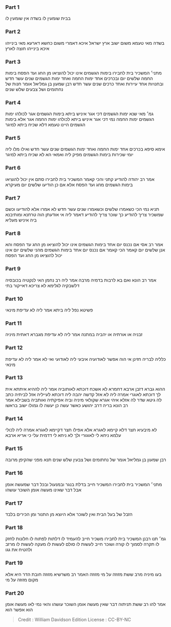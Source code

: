 
### Part 1
בבית שומעין לו בשדה אין שומעין לו

### Part 2
בשדה מאי טעמא משום ישוב ארץ ישראל איכא דאמרי משום כחשא דארעא מאי בינייהו איכא בינייהו חוצה לארץ

### Part 3
מתני׳ המשכיר בית לחבירו בימות הגשמים אינו יכול להוציאו מן החג ועד הפסח בימות החמה שלשים יום ובכרכים אחד ימות החמה ואחד ימות הגשמים שנים עשר חדש ובחנויות אחד עיירות ואחד כרכים שנים עשר חדש רבן שמעון בן גמליאל אומר חנות של נחתומים ושל צבעים שלש שנים

### Part 4
גמ׳ מאי שנא ימות הגשמים דכי אגר איניש ביתא בימות הגשמים אגר לכולהו ימות הגשמים ימות החמה נמי דכי אגר איניש ביתא לכולהו ימות החמה אגר אלא בימות הגשמים היינו טעמא דלא שכיח ביתא למיגר

### Part 5
אימא סיפא בכרכים אחד ימות החמה ואחד ימות הגשמים שנים עשר חדש ואילו מלו ליה יומי שכירות בימות הגשמים מפיק ליה ואמאי הא לא שכיח ביתא למיגר

### Part 6
אמר רב יהודה להודיע קתני והכי קאמר המשכיר בית לחבירו סתם אין יכול להוציאו בימות הגשמים מחג ועד הפסח אלא אם כן הודיעו שלשים יום מעיקרא

### Part 7
תניא נמי הכי כשאמרו שלשים וכשאמרו שנים עשר חדש לא אמרו אלא להודיעו וכשם שמשכיר צריך להודיע כך שוכר צריך להודיע דאמר ליה אי אודעתן הוה טרחנא ומותיבנא ביה איניש מעליא

### Part 8
אמר רב אסי אם נכנס יום אחד בימות הגשמים אינו יכול להוציאו מן החג עד הפסח והא אנן שלשים יום קאמר הכי קאמר אם נכנס יום אחד בימות הגשמים מהני שלשים יום אינו יכול להוציאו מן החג ועד הפסח

### Part 9
אמר רב הונא ואם בא לרבות בדמיה מרבה אמר ליה רב נחמן האי לנקטיה בכובסיה דלשבקיה לגלימא לא צריכא דאייקור בתי

### Part 10
פשיטא נפל ליה ביתא אמר ליה לא עדיפת מינאי

### Part 11
זבניה או אורתיה או יהביה במתנה אמר ליה לא עדיפת מגברא דאתית מיניה

### Part 12
כלליה לבריה חזינן אי הוה אפשר לאודועיה איבעי ליה לאודועי ואי לא אמר ליה לא עדיפת מינאי

### Part 13
ההוא גברא דזבן ארבא דחמרא לא אשכח דוכתא לאותוביה אמר ליה לההיא איתתא אית לך דוכתא לאוגרי אמרה ליה לא אזל קדשה יהבה ליה דוכתא לעייליה אזל לביתיה כתב לה גיטא שדר לה אזלא איהי אגרא שקולאי מיניה וביה אפיקתיה ואותביה בשבילא אמר רב הונא בריה דרב יהושע כאשר עשה כן יעשה לו גמולו ישוב בראשו

### Part 14
לא מיבעיא חצר דלא קיימא לאגרא אלא אפילו חצר דקיימא לאגרא אמרה ליה לכולי עלמא ניחא לי לאוגורי ולך לא ניחא לי דדמית עלי כי אריא ארבא

### Part 15
רבן שמעון בן גמליאל אומר של נחתומים ושל צבעין שלש שנים תנא מפני שהקיפן מרובה

### Part 16
מתני׳ המשכיר בית לחבירו המשכיר חייב בדלת בנגר ובמנעול ובכל דבר שמעשה אומן אבל דבר שאינו מעשה אומן השוכר עושהו

### Part 17
הזבל של בעל הבית ואין לשוכר אלא היוצא מן התנור ומן הכירים בלבד

### Part 18
גמ׳ תנו רבנן המשכיר בית לחבירו משכיר חייב להעמיד לו דלתות לפתוח לו חלונות לחזק לו תקרה לסמוך לו קורה ושוכר חייב לעשות לו סולם לעשות לו מעקה לעשות לו מרזב ולהטיח את גגו

### Part 19
בעו מיניה מרב ששת מזוזה על מי מזוזה האמר רב משרשיא מזוזה חובת הדר היא אלא מקום מזוזה על מי

### Part 20
אמר להו רב ששת תניתוה דבר שאין מעשה אומן השוכר עושהו והאי נמי לאו מעשה אומן הוא אפשר הוא

>Credit : William Davidson Edition
>License : CC-BY-NC